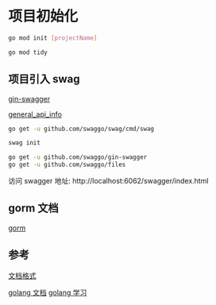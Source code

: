 # 项目初始化

```bash
go mod init [projectName]

go mod tidy
```

## 项目引入 swag

[gin-swagger](https://pkg.go.dev/github.com/swaggo/gin-swagger@v1.4.3#section-readme)

[general_api_info](https://swaggo.github.io/swaggo.io/declarative_comments_format/general_api_info.html)

```bash
go get -u github.com/swaggo/swag/cmd/swag

swag init

go get -u github.com/swaggo/gin-swagger
go get -u github.com/swaggo/files
```

访问 swagger 地址: http://localhost:6062/swagger/index.html

## gorm 文档

[gorm](https://gorm.io/docs/models.html)

## 参考

[文档格式](https://docs.github.com/zh/get-started/writing-on-github/getting-started-with-writing-and-formatting-on-github/basic-writing-and-formatting-syntax)

[golang 文档](https://www.topgoer.com/)
[golang 学习](https://eddycjy.gitbook.io/golang/)
